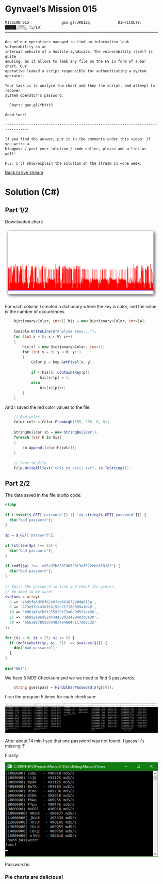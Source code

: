 ﻿# Gynvael’s Mission 015


```
MISSION 015               goo.gl/JKN1Zq             DIFFICULTY: █████░░░░░ [5╱10]
┅┅┅┅┅┅┅┅┅┅┅┅┅┅┅┅┅┅┅┅┅┅┅┅┅┅┅┅┅┅┅┅┅┅┅┅┅┅┅┅┅┅┅┅┅┅┅┅┅┅┅┅┅┅┅┅┅┅┅┅┅┅┅┅┅┅┅┅┅┅┅┅┅┅┅┅┅┅┅┅┅

One of our operatives managed to find an information leak vulnerability on an
internal website of a hostile syndicate. The vulnerability itself is quite
amusing, as it allows to leak any file on the FS in form of a bar chart. Our
operative leaked a script responsible for authenticating a system operator.

Your task is to analyze the chart and then the script, and attempt to recover
system operator's password.

  Chart: goo.gl/YbYYcS

Good luck!

---------------------------------------------------------------------------------

If you find the answer, put it in the comments under this video! If you write a
blogpost / post your solution / code online, please add a link as well!

P.S. I'll show/explain the solution on the stream in ~one week.
```
[Back to live stream](https://youtu.be/BQRX3owv2JI?t=7059)

# Solution (C#)
## Part 1/2

Downloaded chart:

![chart](https://github.com/marbel82/GynvaelsMissions/blob/master/Mission015/mission_15_leak%20shadow.png)

For each column I created a dictionary where the key is color, and the value is the number of occurrences.

``` C#
    Dictionary<Color, int>[] his = new Dictionary<Color, int>[W];

    Console.WriteLine($"Analyse rows...");
    for (int x = 0; x < W; x++)
    {
        his[x] = new Dictionary<Color, int>();
        for (int y = 0; y < H; y++)
        {
            Color p = bmp.GetPixel(x, y);

            if (!his[x].ContainsKey(p))
                his[x][p] = 1;
            else
                his[x][p]++;
        }
    }
```

And I saved the red color values to the file.

``` C#
    // Red color
    Color colr = Color.FromArgb(255, 255, 0, 0);

    StringBuilder sb = new StringBuilder();
    foreach (var h in his)
    {
        sb.Append((char)h[colr]);
    }
    
    // Save to file
    File.WriteAllText("cols_to_ascii.txt", sb.ToString());
```

## Part 2/2

The data saved in the file is php code:

``` php
<?php

if (!isset($_GET['password']) || !is_string($_GET['password'])) {
  die("bad password");
}

$p = $_GET['password'];

if (strlen($p) !== 25) {
  die("bad password");
}

if (md5($p) !== 'e66c97b8837d0328f3e5522ebb058f85') {
  die("bad password");
}

// Split the password in five and check the pieces.
// We need to be sure!
$values = array(
  0 => 'e6d9fe6df8fd2a07ca6636729d4a615a',
  5 => '273e97dc41693b152c71715d099a1049',
  10 => 'bd014fafb6f235929c73a6e9d5f1e458',
  15 => 'ab892a96d92d434432d23429483c0a39',
  20 => 'b56a807858d5948a4e4604c117a62c2d'
);

for ($i = 0; $i < 25; $i += 5) {
  if (md5(substr($p, $i, 5)) !== $values[$i]) {
    die("bad password");
  }
}

die("GW!");
```

We have 5 MD5 Checksum and we we need to find 5 passwords.

``` C#
    string guesspass = Find5CharPassword(args[0]);
```

I ran the program 5 times for each checksum:

![chart](https://github.com/marbel82/GynvaelsMissions/blob/master/Mission015/finding%20pieces%20of%20password.png)

After about 14 min I see that one password was not found.
I guess it's missing '!'

Finally:

![chart](https://github.com/marbel82/GynvaelsMissions/blob/master/Mission015/finding%20pieces%20of%20password%202.png)

Password is:

### Pie charts are delicious!